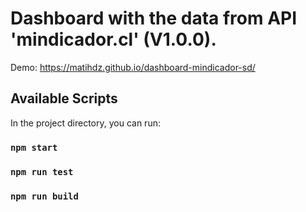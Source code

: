 # Dashboard with the data from API 'mindicador.cl' (V1.0.0).

Demo: https://matihdz.github.io/dashboard-mindicador-sd/

## Available Scripts

In the project directory, you can run:

### `npm start`

### `npm run test`

### `npm run build`
